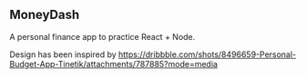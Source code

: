 ## MoneyDash
A personal finance app to practice React +  Node.


Design has been inspired by https://dribbble.com/shots/8496659-Personal-Budget-App-Tinetik/attachments/787885?mode=media
